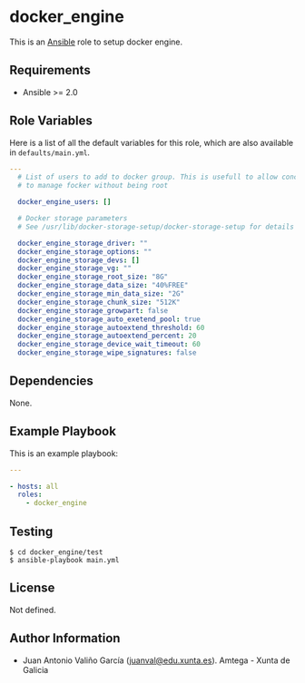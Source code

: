 docker_engine
=============

This is an [Ansible](http://www.ansible.com) role to setup docker engine.

Requirements
------------

- Ansible >= 2.0

Role Variables
--------------

Here is a list of all the default variables for this role, which are also
available in `defaults/main.yml`.

```yaml
---
  # List of users to add to docker group. This is usefull to allow concrete users
  # to manage focker without being root

  docker_engine_users: []

  # Docker storage parameters
  # See /usr/lib/docker-storage-setup/docker-storage-setup for details

  docker_engine_storage_driver: ""
  docker_engine_storage_options: ""
  docker_engine_storage_devs: []
  docker_engine_storage_vg: ""
  docker_engine_storage_root_size: "8G"
  docker_engine_storage_data_size: "40%FREE"
  docker_engine_storage_min_data_size: "2G"
  docker_engine_storage_chunk_size: "512K"
  docker_engine_storage_growpart: false
  docker_engine_storage_auto_exetend_pool: true
  docker_engine_storage_autoextend_threshold: 60
  docker_engine_storage_autoextend_percent: 20
  docker_engine_storage_device_wait_timeout: 60
  docker_engine_storage_wipe_signatures: false  
```

Dependencies
------------

None.

Example Playbook
----------------

This is an example playbook:

```yaml
---

- hosts: all
  roles:
    - docker_engine  
```

Testing
-------

```shell
$ cd docker_engine/test
$ ansible-playbook main.yml
```

License
-------

Not defined.

Author Information
------------------

- Juan Antonio Valiño García (<juanval@edu.xunta.es>). Amtega - Xunta de Galicia
